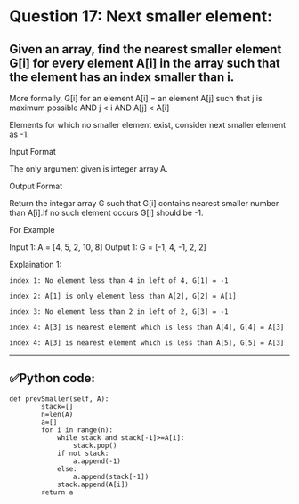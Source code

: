 # Question 17: Next smaller element:

## Given an array, find the nearest smaller element G[i] for every element A[i] in the array such that the element has an index smaller than i.
More formally,
    G[i] for an element A[i] = an element A[j] such that 
    j is maximum possible AND 
    j < i AND
    A[j] < A[i]
    
Elements for which no smaller element exist, consider next smaller element as -1.

Input Format

The only argument given is integer array A.

Output Format

Return the integar array G such that G[i] contains nearest smaller number than A[i].If no such element occurs G[i] should be -1.

For Example

Input 1:
    A = [4, 5, 2, 10, 8]
Output 1:
    G = [-1, 4, -1, 2, 2]
    
Explaination 1:

    index 1: No element less than 4 in left of 4, G[1] = -1
    
    index 2: A[1] is only element less than A[2], G[2] = A[1]
    
    index 3: No element less than 2 in left of 2, G[3] = -1
    
    index 4: A[3] is nearest element which is less than A[4], G[4] = A[3]
    
    index 4: A[3] is nearest element which is less than A[5], G[5] = A[3]

---
## ✅Python code:

```
def prevSmaller(self, A):
        stack=[]
        n=len(A)
        a=[]
        for i in range(n):
            while stack and stack[-1]>=A[i]:
                stack.pop()
            if not stack:
                a.append(-1)
            else:
                a.append(stack[-1])
            stack.append(A[i])
        return a
```
